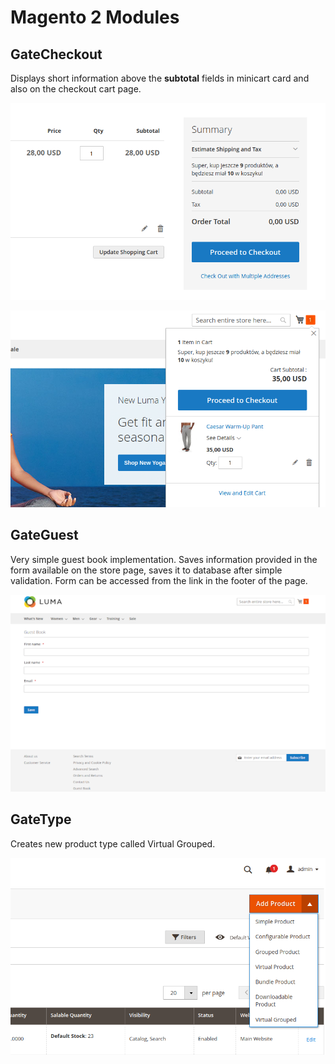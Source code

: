 # Magento 2 Modules

## GateCheckout
Displays short information above the **subtotal** fields in minicart card and also on the checkout cart page.

![Screenshot](scr/GateCheckout_1.png)

![Screenshot](scr/GateCheckout_2.png)

## GateGuest
Very simple guest book implementation. Saves information provided in the form available on the store page, saves it to database after simple validation. Form can be accessed from the link in the footer of the page.

![Screenshot](scr/GateCheckout_3.png)

## GateType
Creates new product type called Virtual Grouped.

![Screenshot](scr/GateCheckout_4.png)
